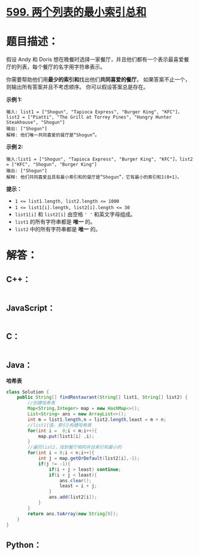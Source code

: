 # [599. 两个列表的最小索引总和](https://leetcode-cn.com/problems/minimum-index-sum-of-two-lists/)

# 题目描述：

假设 Andy 和 Doris 想在晚餐时选择一家餐厅，并且他们都有一个表示最喜爱餐厅的列表，每个餐厅的名字用字符串表示。

你需要帮助他们用**最少的索引和**找出他们**共同喜爱的餐厅**。 如果答案不止一个，则输出所有答案并且不考虑顺序。 你可以假设答案总是存在。



**示例 1:**

```
输入: list1 = ["Shogun", "Tapioca Express", "Burger King", "KFC"]，list2 = ["Piatti", "The Grill at Torrey Pines", "Hungry Hunter Steakhouse", "Shogun"]
输出: ["Shogun"]
解释: 他们唯一共同喜爱的餐厅是“Shogun”。
```

**示例 2:**

```
输入:list1 = ["Shogun", "Tapioca Express", "Burger King", "KFC"]，list2 = ["KFC", "Shogun", "Burger King"]
输出: ["Shogun"]
解释: 他们共同喜爱且具有最小索引和的餐厅是“Shogun”，它有最小的索引和1(0+1)。
```

**提示：**
- `1 <= list1.length, list2.length <= 1000`
- `1 <= list1[i].length, list2[i].length <= 30` 
- `list1[i]` 和 `list2[i]` 由空格 `' '` 和英文字母组成。
- `list1` 的所有字符串都是 **唯一** 的。
- `list2` 中的所有字符串都是 **唯一** 的。


# 解答：

## C++：

```cpp

```

## JavaScript：

```JavaScript

```

## C：

```c

```

## Java：

**哈希表**

```java
class Solution {
    public String[] findRestaurant(String[] list1, String[] list2) {
        //创建哈希表
        Map<String,Integer> map = new HashMap<>();
        List<String> ans = new ArrayList<>();
        int m = list1.length,n = list2.length,least = m + n;
        //list1{值，索引}构建哈希表
        for(int i =  0;i < m;i++){
            map.put(list1[i] ,i);
        }
        //遍历list2，找到餐厅相同并且索引和最小的
        for(int i = 0;i < n;i++){
            int j = map.getOrDefault(list2[i],-1);
            if(j != -1){
                if(i + j > least) continue;
                if(i + j < least){
                    ans.clear();
                    least = i + j;
                }
                ans.add(list2[i]);
            }
        }
        return ans.toArray(new String[0]);
    }
}
```

## Python：

```python

```

